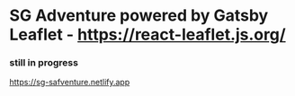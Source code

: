 # SG Adventure powered by Gatsby Leaflet - https://react-leaflet.js.org/

### still in progress 

https://sg-safventure.netlify.app



